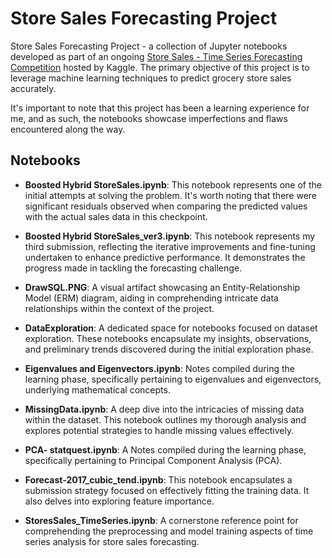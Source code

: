 # Store Sales Forecasting Project
Store Sales Forecasting Project - a collection of Jupyter notebooks developed as part of an ongoing [Store Sales - Time Series Forecasting Competition](https://www.kaggle.com/competitions/store-sales-time-series-forecasting) hosted by Kaggle. The primary objective of this project is to leverage machine learning techniques to predict grocery store sales accurately. 

It's important to note that this project has been a learning experience for me, and as such, the notebooks showcase imperfections and flaws encountered along the way.

## Notebooks

- **Boosted Hybrid StoreSales.ipynb**: This notebook represents one of the initial attempts at solving the problem. It's worth noting that there were significant residuals observed when comparing the predicted values with the actual sales data in this checkpoint.

- **Boosted Hybrid StoreSales_ver3.ipynb**: This notebook represents my third submission, reflecting the iterative improvements and fine-tuning undertaken to enhance predictive performance. It demonstrates the progress made in tackling the forecasting challenge.

- **DrawSQL.PNG**: A visual artifact showcasing an Entity-Relationship Model (ERM) diagram, aiding in comprehending intricate data relationships within the context of the project.

- **DataExploration**: A dedicated space for notebooks focused on dataset exploration. These notebooks encapsulate my insights, observations, and preliminary trends discovered during the initial exploration phase.

- **Eigenvalues and Eigenvectors.ipynb**: Notes compiled during the learning phase, specifically pertaining to eigenvalues and eigenvectors, underlying mathematical concepts.

- **MissingData.ipynb**: A deep dive into the intricacies of missing data within the dataset. This notebook outlines my thorough analysis and explores potential strategies to handle missing values effectively.

- **PCA- statquest.ipynb**: A Notes compiled during the learning phase, specifically pertaining to Principal Component Analysis (PCA).

- **Forecast-2017_cubic_tend.ipynb**: This notebook encapsulates a submission strategy focused on effectively fitting the training data. It also delves into exploring feature importance.

- **StoresSales_TimeSeries.ipynb**: A cornerstone reference point for comprehending the preprocessing and model training aspects of time series analysis for store sales forecasting.
